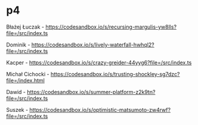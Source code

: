 # p4
Błażej Łuczak - https://codesandbox.io/s/recursing-margulis-yw8lls?file=/src/index.ts

Dominik - https://codesandbox.io/s/lively-waterfall-hwhql2?file=/src/index.ts

Kacper - https://codesandbox.io/s/crazy-greider-44yyg6?file=/src/index.ts

Michał Cichocki - https://codesandbox.io/s/trusting-shockley-sg7dzc?file=/index.html

Dawid - https://codesandbox.io/s/summer-platform-z2k9tn?file=/src/index.ts

Suszek - https://codesandbox.io/s/optimistic-matsumoto-zw4rwf?file=/src/index.ts
